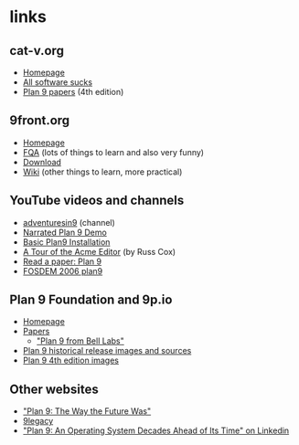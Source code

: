 # links

## cat-v.org

- [Homepage](https://cat-v.org/)
- [All software sucks](http://harmful.cat-v.org/software/)
- [Plan 9 papers](http://doc.cat-v.org/plan_9/4th_edition/papers/) (4th edition)

## 9front.org

- [Homepage](http://9front.org/)
- [FQA](http://fqa.9front.org/) (lots of things to learn and also very funny)
- [Download](http://9front.org/download)
- [Wiki](http://wiki.9front.org/) (other things to learn, more practical)

## YouTube videos and channels

- [adventuresin9](https://www.youtube.com/channel/UC7qFfPYl0t8Cq7auyblZqxA) (channel)
- [Narrated Plan 9 Demo](https://www.youtube.com/watch?v=SoGLU1l7LwY)
- [Basic Plan9 Installation](https://www.youtube.com/watch?v=NNWFTq0ZwLE)
- [A Tour of the Acme Editor](https://www.youtube.com/watch?v=dP1xVpMPn8M) (by Russ Cox)
- [Read a paper: Plan 9](https://www.youtube.com/watch?v=Mr-ilxxWAcQ)
- [FOSDEM 2006 plan9](https://www.youtube.com/watch?v=VJSlvoUFkBA)

## Plan 9 Foundation and 9p.io

- [Homepage](https://p9f.org/)
- [Papers](https://p9f.org/sys/doc/)
	- ["Plan 9 from Bell Labs"](https://p9f.org/sys/doc/9.html)
- [Plan 9 historical release images and sources](https://p9f.org/dl/)
- [Plan 9 4th edition images](http://9p.io/plan9/download.html)

## Other websites

- ["Plan 9: The Way the Future Was"](http://www.catb.org/esr/writings/taoup/html/plan9.html)
- [9legacy](http://9legacy.org/)
- ["Plan 9: An Operating System Decades Ahead of Its Time" on Linkedin](https://www.linkedin.com/pulse/plan-9-operating-system-decades-ahead-its-time-anastasios-papalias)
